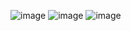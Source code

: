 ![image](https://github.com/user-attachments/assets/2344a8df-b530-4227-ac89-c0a31aef2437)
![image](https://github.com/user-attachments/assets/50c76f2b-8823-494c-a51d-b5d8939ce49e)
![image](https://github.com/user-attachments/assets/6c335bf6-3e06-4d09-99d5-ffd1b5304225)
